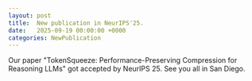 ```yaml
---
layout: post
title:  New publication in NeurIPS'25.
date:   2025-09-19 00:00:00 +0000
categories: NewPublication
---
```

Our paper "TokenSqueeze: Performance-Preserving Compression for Reasoning LLMs" got accepted by NeurIPS 25. See you all in San Diego.
